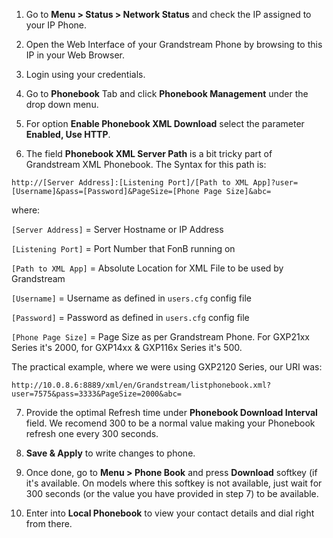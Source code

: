1. Go to **Menu > Status > Network Status** and check the IP assigned to your IP Phone.

2. Open the Web Interface of your Grandstream Phone by browsing to this IP in your Web Browser.

3. Login using your credentials.

4. Go to **Phonebook** Tab and click **Phonebook Management** under the drop down menu.

5. For option **Enable Phonebook XML Download** select the parameter **Enabled, Use HTTP**.

6. The field **Phonebook XML Server Path** is a bit tricky part of Grandstream XML Phonebook. The Syntax for this path is:

```
http://[Server Address]:[Listening Port]/[Path to XML App]?user=[Username]&pass=[Password]&PageSize=[Phone Page Size]&abc=
```

where:

`[Server Address]`  = Server Hostname or IP Address

`[Listening Port]`  = Port Number that FonB running on

`[Path to XML App]` = Absolute Location for XML File to be used by Grandstream

`[Username]`        = Username as defined in `users.cfg` config file

`[Password]`        = Password as defined in `users.cfg` config file

`[Phone Page Size]` = Page Size as per Grandstream Phone. For GXP21xx Series it's 2000, for GXP14xx & GXP116x Series it's 500.

The practical example, where we were using GXP2120 Series, our URI was:

```
http://10.0.8.6:8889/xml/en/Grandstream/listphonebook.xml?user=7575&pass=3333&PageSize=2000&abc=
```

7. Provide the optimal Refresh time under **Phonebook Download Interval** field. We recomend 300 to be a normal value making your Phonebook refresh one every 300 seconds.

8. **Save & Apply** to write changes to phone.

9. Once done, go to **Menu > Phone Book** and press **Download** softkey (if it's available. On models where this softkey is not available, just wait for 300 seconds (or the value you have provided in step 7) to be available.

10. Enter into **Local Phonebook** to view your contact details and dial right from there.
